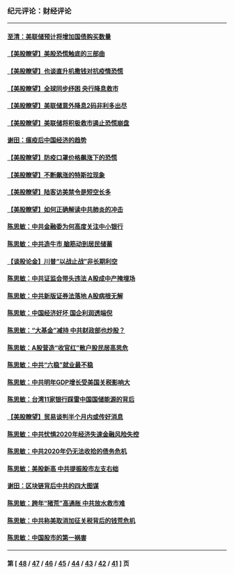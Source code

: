 ### 纪元评论：财经评论
---
#### [至清：美联储预计将增加国债购买数量](../../pages/nsc1026/n11960320.md) 
#### [【美股瞭望】美股恐慌触底的三部曲](../../pages/nsc1026/n11959980.md) 
#### [【美股瞭望】也谈直升机撒钱对抗疫情恐慌](../../pages/nsc1026/n11946779.md) 
#### [【美股瞭望】全球同步纾困 央行降息救市](../../pages/nsc1026/n11939249.md) 
#### [【美股瞭望】美联储意外降息2码非利多出尽](../../pages/nsc1026/n11913201.md) 
#### [【美股瞭望】美联储将积极救市遏止恐慌崩盘](../../pages/nsc1026/n11903963.md) 
#### [谢田：瘟疫后中国经济的趋势](../../pages/nsc1026/n11896779.md) 
#### [【美股瞭望】防疫口罩价格飙涨下的恐慌](../../pages/nsc1026/n11895850.md) 
#### [【美股瞭望】不断飙涨的特斯拉现象](../../pages/nsc1026/n11844952.md) 
#### [【美股瞭望】陆客访美禁令是短空长多](../../pages/nsc1026/n11836252.md) 
#### [【美股瞭望】如何正确解读中共肺炎的冲击](../../pages/nsc1026/n11828809.md) 
#### [陈思敏：中共金融委为何高度关注中小银行](../../pages/nsc1026/n11782184.md) 
#### [陈思敏：中共造牛市 脑筋动到居民储蓄](../../pages/nsc1026/n11776387.md) 
#### [【谈股论金】川普“以战止战”非长期利空](../../pages/nsc1026/n11773235.md) 
#### [陈思敏：中共证监会带头违法 A股成中产掩埋场](../../pages/nsc1026/n11760950.md) 
#### [陈思敏：中共新版证券法落地 A股病根无解](../../pages/nsc1026/n11753516.md) 
#### [陈思敏：中国经济好坏 国企利润透端倪](../../pages/nsc1026/n11744185.md) 
#### [陈思敏：“大基金”减持 中共财政部也炒股？](../../pages/nsc1026/n11738484.md) 
#### [陈思敏：A股营造“收官红”散户股民居高思危](../../pages/nsc1026/n11730395.md) 
#### [陈思敏：中共“六稳”就业最不稳](../../pages/nsc1026/n11721707.md) 
#### [陈思敏：中共明年GDP增长受美国关税影响大](../../pages/nsc1026/n11715351.md) 
#### [陈思敏：台湾11家银行踩雷中国国储能源的背后](../../pages/nsc1026/n11706988.md) 
#### [【美股瞭望】贸易谈判半个月内或传好消息](../../pages/nsc1026/n11690882.md) 
#### [陈思敏：中共忧惧2020年经济失速金融风险失控](../../pages/nsc1026/n11689157.md) 
#### [陈思敏：中共2020年仍无法收拾的债务危机](../../pages/nsc1026/n11675885.md) 
#### [陈思敏：美股新高 中共提振股市左支右绌](../../pages/nsc1026/n11662711.md) 
#### [谢田：区块链背后中共的四大图谋](../../pages/nsc1026/n11660042.md) 
#### [陈思敏：跨年“猪荒”高通胀 中共放水救市难](../../pages/nsc1026/n11647125.md) 
#### [陈思敏：中共称美取消加征关税背后的钱荒危机](../../pages/nsc1026/n11641601.md) 
#### [陈思敏：中国股市的第一祸害](../../pages/nsc1026/n11632415.md) 

---
#### 第 [ [48](./48.md) / [47](./47.md) / [46](./46.md) / [45](./45.md) / [44](./44.md) / [43](./43.md) / [42](./42.md) / [41](./41.md) ] 页
